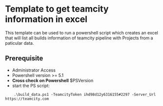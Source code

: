 # Template to get teamcity information in excel

This template can be used to run a powershell script which creates an excel that will list all builds information of teamcity pipeline with Projects from a paticular data.

## Prerequisite

* Administrator Access
* Powershell version >= 5.1
* **Cross check on Powershell**
    $PSVersion
* start the PS script:

```pwsh
    .\build_data.ps1 -TeamcityToken ihd98d12y6316155#2297 -Server_Url https://teamcity.com
```
